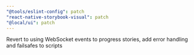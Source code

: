 ```yaml
---
"@tools/eslint-config": patch
"react-native-storybook-visual": patch
"@local/ui": patch
---
```


Revert to using WebSocket events to progress stories, add error handling and failsafes to scripts
